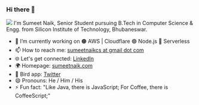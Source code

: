 ### Hi there 👋
<img src="https://komarev.com/ghpvc/?username=sumeetweb">  
I'm Sumeet Naik, Senior Student pursuing B.Tech in Computer Science & Engg. from Silicon Institute of Technology, Bhubaneswar.  

- 🔭 I’m currently working on 🟠 AWS | Cloudflare 🟢 Node.js 🔴 Serverless
- 📫 How to reach me: [sumeetnaikcs at gmail dot com](mailto:hi@sumeetnaik.com)  
- 🌐 Let's get connected: [LinkedIn](https://www.linkedin.com/in/sumeetnaik19/)
- 🌍 Homepage: [sumeetnaik.com](https://sumeetnaik.com)  
- 🐥 Bird app: [Twitter](https://twitter.com/sumeetweb)  
- 😄 Pronouns: He / Him / His  
- ⚡ Fun fact: "Like Java, there is JavaScript; For Coffee, there is CoffeeScript;"
